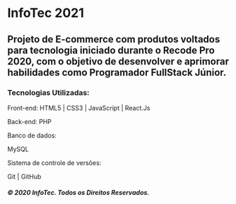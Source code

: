 # InfoTec 2021

## Projeto de E-commerce com produtos voltados para tecnologia iniciado durante o Recode Pro 2020, com o objetivo de desenvolver e aprimorar habilidades como Programador FullStack Júnior.

### Tecnologias Utilizadas:

Front-end: HTML5 | CSS3 | JavaScript | React.Js

Back-end: PHP

Banco de dados:

MySQL

Sistema de controle de versões:

Git | GitHub

##### © 2020 InfoTec. Todos os Direitos Reservados.
